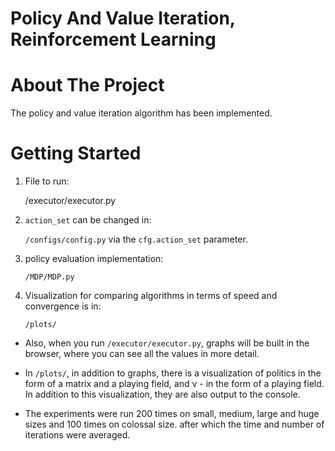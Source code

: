 # Policy And Value Iteration, Reinforcement Learning

# About The Project

The policy and value iteration algorithm has been implemented.


# Getting Started

1) File to run:
      
      /executor/executor.py
 
2) `action_set` can be changed in:

      `/configs/config.py` via the `cfg.action_set` parameter.

3) policy evaluation implementation:

      `/MDP/MDP.py`

3) Visualization for comparing algorithms in terms of speed and convergence is in:
   
   `/plots/`

- Also, when you run `/executor/executor.py`, graphs will be built in the browser, where you can see all the values in more detail.

- In `/plots/`, in addition to graphs, there is a visualization of politics in the form of a matrix and a playing field, and v - in the form of a playing field. In addition to this visualization, they are also output to the console.

- The experiments were run 200 times on small, medium, large and huge sizes and 100 times on colossal size.
after which the time and number of iterations were averaged.
